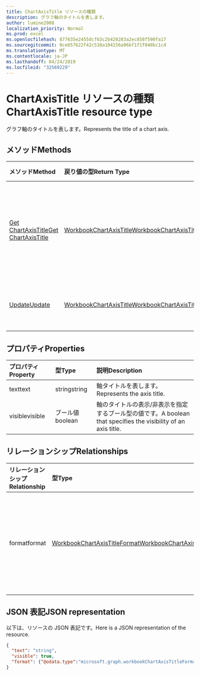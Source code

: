 ```yaml
---
title: ChartAxisTitle リソースの種類
description: グラフ軸のタイトルを表します。
author: lumine2008
localization_priority: Normal
ms.prod: excel
ms.openlocfilehash: 877635e2455dcf63c2b420283a2ec858f590fa17
ms.sourcegitcommit: 0ce657622f42c510a104156a96bf1f1f040bc1cd
ms.translationtype: MT
ms.contentlocale: ja-JP
ms.lasthandoff: 04/24/2019
ms.locfileid: "32569229"
---
```

# <a name="chartaxistitle-resource-type"></a><span data-ttu-id="bf2b4-103">ChartAxisTitle リソースの種類</span><span class="sxs-lookup"><span data-stu-id="bf2b4-103">ChartAxisTitle resource type</span></span>

<span data-ttu-id="bf2b4-104">グラフ軸のタイトルを表します。</span><span class="sxs-lookup"><span data-stu-id="bf2b4-104">Represents the title of a chart axis.</span></span>


## <a name="methods"></a><span data-ttu-id="bf2b4-105">メソッド</span><span class="sxs-lookup"><span data-stu-id="bf2b4-105">Methods</span></span>

| <span data-ttu-id="bf2b4-106">メソッド</span><span class="sxs-lookup"><span data-stu-id="bf2b4-106">Method</span></span>           | <span data-ttu-id="bf2b4-107">戻り値の型</span><span class="sxs-lookup"><span data-stu-id="bf2b4-107">Return Type</span></span>    |<span data-ttu-id="bf2b4-108">説明</span><span class="sxs-lookup"><span data-stu-id="bf2b4-108">Description</span></span>|
|:---------------|:--------|:----------|
|[<span data-ttu-id="bf2b4-109">Get ChartAxisTitle</span><span class="sxs-lookup"><span data-stu-id="bf2b4-109">Get ChartAxisTitle</span></span>](../api/chartaxistitle-get.md) | [<span data-ttu-id="bf2b4-110">WorkbookChartAxisTitle</span><span class="sxs-lookup"><span data-stu-id="bf2b4-110">WorkbookChartAxisTitle</span></span>](chartaxistitle.md) |<span data-ttu-id="bf2b4-111">chartAxisTitle オブジェクトのプロパティと関係を読み取ります。</span><span class="sxs-lookup"><span data-stu-id="bf2b4-111">Read properties and relationships of chartAxisTitle object.</span></span>|
|[<span data-ttu-id="bf2b4-112">Update</span><span class="sxs-lookup"><span data-stu-id="bf2b4-112">Update</span></span>](../api/chartaxistitle-update.md) | [<span data-ttu-id="bf2b4-113">WorkbookChartAxisTitle</span><span class="sxs-lookup"><span data-stu-id="bf2b4-113">WorkbookChartAxisTitle</span></span>](chartaxistitle.md)    |<span data-ttu-id="bf2b4-114">ChartAxisTitle オブジェクトを更新します。</span><span class="sxs-lookup"><span data-stu-id="bf2b4-114">Update ChartAxisTitle object.</span></span> |

## <a name="properties"></a><span data-ttu-id="bf2b4-115">プロパティ</span><span class="sxs-lookup"><span data-stu-id="bf2b4-115">Properties</span></span>
| <span data-ttu-id="bf2b4-116">プロパティ</span><span class="sxs-lookup"><span data-stu-id="bf2b4-116">Property</span></span>     | <span data-ttu-id="bf2b4-117">型</span><span class="sxs-lookup"><span data-stu-id="bf2b4-117">Type</span></span>   |<span data-ttu-id="bf2b4-118">説明</span><span class="sxs-lookup"><span data-stu-id="bf2b4-118">Description</span></span>|
|:---------------|:--------|:----------|
|<span data-ttu-id="bf2b4-119">text</span><span class="sxs-lookup"><span data-stu-id="bf2b4-119">text</span></span>|<span data-ttu-id="bf2b4-120">string</span><span class="sxs-lookup"><span data-stu-id="bf2b4-120">string</span></span>|<span data-ttu-id="bf2b4-121">軸タイトルを表します。</span><span class="sxs-lookup"><span data-stu-id="bf2b4-121">Represents the axis title.</span></span>|
|<span data-ttu-id="bf2b4-122">visible</span><span class="sxs-lookup"><span data-stu-id="bf2b4-122">visible</span></span>|<span data-ttu-id="bf2b4-123">ブール値</span><span class="sxs-lookup"><span data-stu-id="bf2b4-123">boolean</span></span>|<span data-ttu-id="bf2b4-124">軸のタイトルの表示/非表示を指定するブール型の値です。</span><span class="sxs-lookup"><span data-stu-id="bf2b4-124">A boolean that specifies the visibility of an axis title.</span></span>|

## <a name="relationships"></a><span data-ttu-id="bf2b4-125">リレーションシップ</span><span class="sxs-lookup"><span data-stu-id="bf2b4-125">Relationships</span></span>
| <span data-ttu-id="bf2b4-126">リレーションシップ</span><span class="sxs-lookup"><span data-stu-id="bf2b4-126">Relationship</span></span> | <span data-ttu-id="bf2b4-127">型</span><span class="sxs-lookup"><span data-stu-id="bf2b4-127">Type</span></span>   |<span data-ttu-id="bf2b4-128">説明</span><span class="sxs-lookup"><span data-stu-id="bf2b4-128">Description</span></span>|
|:---------------|:--------|:----------|
|<span data-ttu-id="bf2b4-129">format</span><span class="sxs-lookup"><span data-stu-id="bf2b4-129">format</span></span>|[<span data-ttu-id="bf2b4-130">WorkbookChartAxisTitleFormat</span><span class="sxs-lookup"><span data-stu-id="bf2b4-130">WorkbookChartAxisTitleFormat</span></span>](chartaxistitleformat.md)|<span data-ttu-id="bf2b4-131">グラフ軸のタイトルの書式設定を表します。</span><span class="sxs-lookup"><span data-stu-id="bf2b4-131">Represents the formatting of chart axis title.</span></span> <span data-ttu-id="bf2b4-132">値の取得のみ可能です。</span><span class="sxs-lookup"><span data-stu-id="bf2b4-132">Read-only.</span></span>|

## <a name="json-representation"></a><span data-ttu-id="bf2b4-133">JSON 表記</span><span class="sxs-lookup"><span data-stu-id="bf2b4-133">JSON representation</span></span>

<span data-ttu-id="bf2b4-134">以下は、リソースの JSON 表記です。</span><span class="sxs-lookup"><span data-stu-id="bf2b4-134">Here is a JSON representation of the resource.</span></span>

<!--{
  "blockType": "resource",
  "baseType": "microsoft.graph.entity",
  "optionalProperties": [],
  "@odata.type": "microsoft.graph.workbookChartAxisTitle"
}-->

```json
{
  "text": "string",
  "visible": true,
  "format": {"@odata.type":"microsoft.graph.workbookChartAxisTitleFormat"}
}

```

<!-- uuid: 8fcb5dbc-d5aa-4681-8e31-b001d5168d79
2015-10-25 14:57:30 UTC -->
<!-- {
  "type": "#page.annotation",
  "description": "ChartAxisTitle resource",
  "keywords": "",
  "section": "documentation",
  "tocPath": ""
}-->
